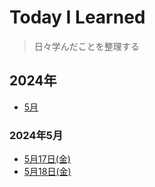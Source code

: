# Today I Learned
> 日々学んだことを整理する

## 2024年
* [5月](#2024年5月)

### 2024年5月
* [5月17日(金)](202405/20240517.md)
* [5月18日(金)](202405/20240518.md)
